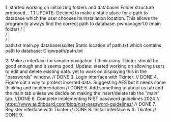 1: started working on initializing folders and databases Folder structure proposed... 
1.1 UPDATE: Decided to make a static place for a path to database which the user chooses its installation location.
            This allows the program to always find the correct path to database.
                                        pwmanager1.0 (main folder)
                                        /           |             \
                                      /             |               \
                                    /               |                 \
                               path.txt          main.py            database(sqlite)
                              Static location of path.txt which contains path to database: C:/pwpath/path.txt
                              
2: Make a interface for simpler navigation. I think using Tkinter should be good enough and it seems good. Update: started working on allowing users to edit and delete existing data. yet to work on displaying this in the "passwords" window. // DONE
3. Login interface with Tkinter. // DONE
4. Figure out a way to protect inserted data. Suggesting AES but it needs some thinking and implementation // DONE
5. Add something to about us tab and the main tab unless we decide on making the insert/delete tab the "main" tab. //DONE
6. Complete implementing NIST password guidelines 2024 // https://www.auditboard.com/blog/nist-password-guidelines/ // DONE
7. Register interface with Tkinter // DONE
8. Install interface with Tkinter // DONE
9. 


